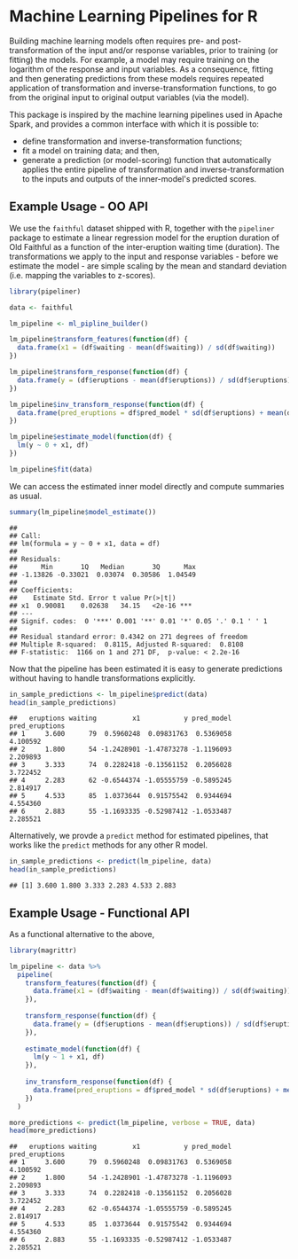 
<!-- README.md is generated from README.Rmd. Please edit that file -->
Machine Learning Pipelines for R
================================

Building machine learning models often requires pre- and post-transformation of the input and/or response variables, prior to training (or fitting) the models. For example, a model may require training on the logarithm of the response and input variables. As a consequence, fitting and then generating predictions from these models requires repeated application of transformation and inverse-transformation functions, to go from the original input to original output variables (via the model).

This package is inspired by the machine learning pipelines used in Apache Spark, and provides a common interface with which it is possible to:

-   define transformation and inverse-transformation functions;
-   fit a model on training data; and then,
-   generate a prediction (or model-scoring) function that automatically applies the entire pipeline of transformation and inverse-transformation to the inputs and outputs of the inner-model's predicted scores.

Example Usage - OO API
----------------------

We use the `faithful` dataset shipped with R, together with the `pipeliner` package to estimate a linear regression model for the eruption duration of Old Faithful as a function of the inter-eruption waiting time (duration). The transformations we apply to the input and response variables - before we estimate the model - are simple scaling by the mean and standard deviation (i.e. mapping the variables to z-scores).

``` r
library(pipeliner)

data <- faithful

lm_pipeline <- ml_pipline_builder()

lm_pipeline$transform_features(function(df) { 
  data.frame(x1 = (df$waiting - mean(df$waiting)) / sd(df$waiting))
})

lm_pipeline$transform_response(function(df) {
  data.frame(y = (df$eruptions - mean(df$eruptions)) / sd(df$eruptions))
})

lm_pipeline$inv_transform_response(function(df) { 
  data.frame(pred_eruptions = df$pred_model * sd(df$eruptions) + mean(df$eruptions))
})

lm_pipeline$estimate_model(function(df) { 
  lm(y ~ 0 + x1, df)
})

lm_pipeline$fit(data)
```

We can access the estimated inner model directly and compute summaries as usual.

``` r
summary(lm_pipeline$model_estimate())
```

    ## 
    ## Call:
    ## lm(formula = y ~ 0 + x1, data = df)
    ## 
    ## Residuals:
    ##      Min       1Q   Median       3Q      Max 
    ## -1.13826 -0.33021  0.03074  0.30586  1.04549 
    ## 
    ## Coefficients:
    ##    Estimate Std. Error t value Pr(>|t|)    
    ## x1  0.90081    0.02638   34.15   <2e-16 ***
    ## ---
    ## Signif. codes:  0 '***' 0.001 '**' 0.01 '*' 0.05 '.' 0.1 ' ' 1
    ## 
    ## Residual standard error: 0.4342 on 271 degrees of freedom
    ## Multiple R-squared:  0.8115, Adjusted R-squared:  0.8108 
    ## F-statistic:  1166 on 1 and 271 DF,  p-value: < 2.2e-16

Now that the pipeline has been estimated it is easy to generate predictions without having to handle transformations explicitly.

``` r
in_sample_predictions <- lm_pipeline$predict(data)
head(in_sample_predictions)
```

    ##   eruptions waiting         x1           y pred_model pred_eruptions
    ## 1     3.600      79  0.5960248  0.09831763  0.5369058       4.100592
    ## 2     1.800      54 -1.2428901 -1.47873278 -1.1196093       2.209893
    ## 3     3.333      74  0.2282418 -0.13561152  0.2056028       3.722452
    ## 4     2.283      62 -0.6544374 -1.05555759 -0.5895245       2.814917
    ## 5     4.533      85  1.0373644  0.91575542  0.9344694       4.554360
    ## 6     2.883      55 -1.1693335 -0.52987412 -1.0533487       2.285521

Alternatively, we provde a `predict` method for estimated pipelines, that works like the `predict` methods for any other R model.

``` r
in_sample_predictions <- predict(lm_pipeline, data)
head(in_sample_predictions)
```

    ## [1] 3.600 1.800 3.333 2.283 4.533 2.883

Example Usage - Functional API
------------------------------

As a functional alternative to the above,

``` r
library(magrittr)

lm_pipeline <- data %>% 
  pipeline(
    transform_features(function(df) { 
      data.frame(x1 = (df$waiting - mean(df$waiting)) / sd(df$waiting))
    }),
    
    transform_response(function(df) {
      data.frame(y = (df$eruptions - mean(df$eruptions)) / sd(df$eruptions))
    }),
    
    estimate_model(function(df) { 
      lm(y ~ 1 + x1, df)
    }),
    
    inv_transform_response(function(df) { 
      data.frame(pred_eruptions = df$pred_model * sd(df$eruptions) + mean(df$eruptions))
    })
  )

more_predictions <- predict(lm_pipeline, verbose = TRUE, data)  
head(more_predictions)
```

    ##   eruptions waiting         x1           y pred_model pred_eruptions
    ## 1     3.600      79  0.5960248  0.09831763  0.5369058       4.100592
    ## 2     1.800      54 -1.2428901 -1.47873278 -1.1196093       2.209893
    ## 3     3.333      74  0.2282418 -0.13561152  0.2056028       3.722452
    ## 4     2.283      62 -0.6544374 -1.05555759 -0.5895245       2.814917
    ## 5     4.533      85  1.0373644  0.91575542  0.9344694       4.554360
    ## 6     2.883      55 -1.1693335 -0.52987412 -1.0533487       2.285521
